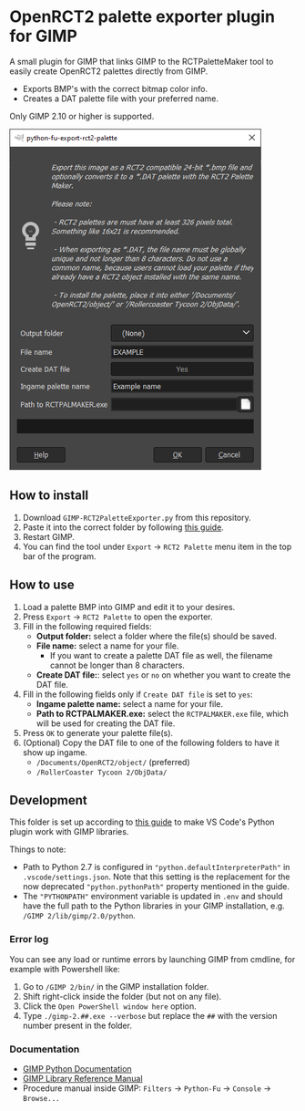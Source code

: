 # OpenRCT2 palette exporter plugin for GIMP

A small plugin for GIMP that links GIMP to the RCTPaletteMaker tool to easily create OpenRCT2 palettes directly from GIMP.

- Exports BMP's with the correct bitmap color info.
- Creates a DAT palette file with your preferred name.

Only GIMP 2.10 or higher is supported.

![(Image of the export plugin in GIMP)](https://github.com/Basssiiie/GIMP-RCT2PaletteExporter/raw/main/images/plugin.png)

## How to install

1. Download `GIMP-RCT2PaletteExporter.py` from this repository.
2. Paste it into the correct folder by following [this guide](https://thegimptutorials.com/how-to-install-gimp-plugins/).
3. Restart GIMP.
4. You can find the tool under `Export` -> `RCT2 Palette` menu item in the top bar of the program.

## How to use

1. Load a palette BMP into GIMP and edit it to your desires.
1. Press `Export` -> `RCT2 Palette` to open the exporter.
1. Fill in the following required fields:
   - **Output folder:** select a folder where the file(s) should be saved.
   - **File name:** select a name for your file.
     - If you want to create a palette DAT file as well, the filename cannot be longer than 8 characters.
   - **Create DAT file:**: select `yes` or `no` on whether you want to create the DAT file.
1. Fill in the following fields only if `Create DAT file` is set to `yes`:
   - **Ingame palette name:** select a name for your file.
   - **Path to RCTPALMAKER.exe:** select the `RCTPALMAKER.exe` file, which will be used for creating the DAT file.
1. Press `OK` to generate your palette file(s).
1. (Optional) Copy the DAT file to one of the following folders to have it show up ingame.
	- `/Documents/OpenRCT2/object/` (preferred)
	- `/RollerCoaster Tycoon 2/ObjData/`

## Development

This folder is set up according to [this guide](http://gimpchat.com/viewtopic.php?f=9&t=18606) to make VS Code's Python plugin work with GIMP libraries.

Things to note:
- Path to Python 2.7 is configured in `"python.defaultInterpreterPath"` in `.vscode/settings.json`. Note that this setting is the replacement for the now deprecated `"python.pythonPath"` property mentioned in the guide.
- The `"PYTHONPATH"` environment variable is updated in `.env` and should have the full path to the Python libraries in your GIMP installation, e.g. `/GIMP 2/lib/gimp/2.0/python`.

### Error log

You can see any load or runtime errors by launching GIMP from cmdline, for example with Powershell like:
1. Go to `/GIMP 2/bin/` in the GIMP installation folder.
1. Shift right-click inside the folder (but not on any file).
1. Click the `Open PowerShell window here` option.
1. Type `./gimp-2.##.exe --verbose` but replace the `##` with the version number present in the folder.

### Documentation

- [GIMP Python Documentation](https://www.gimp.org/docs/python/index.html)
- [GIMP Library Reference Manual](https://www.manpagez.com/html/libgimp/libgimp-2.10.16/)
- Procedure manual inside GIMP: `Filters` -> `Python-Fu` -> `Console` -> `Browse...`
